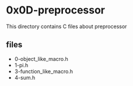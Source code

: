 # 0x0D-preprocessor

This directory contains C files about preprocessor

## files

* 0-object_like_macro.h
* 1-pi.h
* 3-function_like_macro.h
* 4-sum.h

